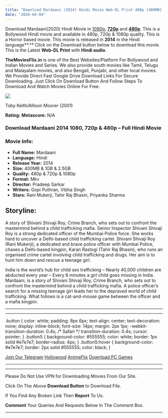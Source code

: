 ```yaml
---
title: "Download Mardaani (2014) Hindi Movie Web-DL Print 480p [400MB] || 720p [1.2GB] || 1080p [2.5GB]"
date: "2020-04-04"
---
```


Download Mardaani(2020) Hindi Movie in [1080p](https://1moviesflix.com/1080p-movies/), [**720p**](https://1moviesflix.com/720p-movies/) and **[480p](https://1moviesflix.com/480p-movies/)**. This is a Bollywood Hindi movie and available in 480p, 720p & 1080p quality. This is a Horror based movie. This movie is released in **2014** in the Hindi language**.** Click on the Download button below to download this movie. This is the Latest **Web-DL Print** with **Hindi audio**.

**TheMoviesFlix.in** is one of the Best Websites/Platform For Bollywood and Indian Movies and Series. We also provide south movies like Tamil, Telugu and Malayalam movies, and also Bengali, Punjabi, and other local movies. We Provide Direct Fast Google Drive Download Links For Secure Downloading. Just Click On Download Button And Follow Steps To Download And Watch Movies Online For Free.

[![](https://1moviesflix.com/wp-content/plugins/imdb-for-wordpress/assets/img/placeholder.png)](https://www.imdb.com/title/tt1046303/ "Toby Keith/Allison Moorer")

Toby Keith/Allison Moorer (2001)

**Rating:** **Metascore:** N/A

### Download Mardaani 2014 1080, 720p & 480p – Full Hindi Movie

### Movie Info:

- **Full Name:** Mardaani
- **Language:** Hindi
- **Release Year:** 2014
- **Size:** 400MB & 1GB & 2.5GB
- **Quality:** 480p & 720p & 1080p
- **Format:** Mkv
- **Director:** Pradeep Sarkar
- **Writers:** Gopi Puthran, Vibha Singh
- **Stars:** Rani Mukerji, Tahir Raj Bhasin, Priyanka Sharma

## Storyline:

A story of Shivani Shivaji Roy, Crime Branch, who sets out to confront the mastermind behind a child trafficking mafia. Senior Inspector Shivani Shivaji Roy is a strong dedicated officer of the Mumbai Police force. She works hard to uncover a Delhi-based child trafficking cartel. Shivani Shivaji Roy (Rani Mukerji), a dedicated and brave police officer with Mumbai Police, chases a Delhi-based kingpin, Karan Rastogi (Tahir Raj Bhasin), who runs an organised crime cartel involving child trafficking and drugs. Her aim is to hunt him down and rescue a teenage girl.

India is the world’s hub for child sex trafficking – Nearly 40,000 children are abducted every year – Every 8 minutes a girl child goes missing in India. Mardaani, is a story of Shivani Shivaji Roy, Crime Branch, who sets out to confront the mastermind behind a child trafficking mafia. A police officer’s search for a missing teenage girl leads her to the depraved world of child trafficking. What follows is a cat-and-mouse game between the officer and a mafia kingpin.

* * *

* * *

.button { color: white; padding: 8px 6px; text-align: center; text-decoration: none; display: inline-block; font-size: 14px; margin: 2px 1px; -webkit-transition-duration: 0.4s; /\* Safari \*/ transition-duration: 0.4s; cursor: pointer; } .button5 { background-color: #555555; color: white; border: 1px solid #e7e7e7; border-radius: 4px; } .button5:hover { background-color: #e7e7e7; border: 2px solid #555555; color: black; }

[Join Our Telegram](http://gdrivepro.xyz/join.php) [Hollywood](https://moviesverse.com/) [AnimeFlix](https://animeflix.in/) [Download PC Games](https://gamesflix.net/)  

* * *

* * *

  

Please Do Not Use VPN for Downloading Movies From Our Site.

Click On The Above **Download Button** to Download File.

If You Find Any Broken Link Then **Report** To Us.

**Comment** Your Queries And Requests Below In The Comment Box.

* * *
